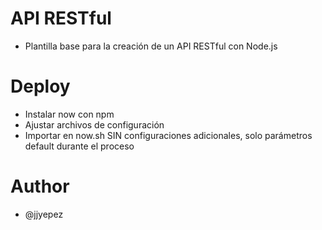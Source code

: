 # API RESTful
- Plantilla base para la creación de un API RESTful con Node.js

# Deploy
- Instalar now con npm
- Ajustar archivos de configuración
- Importar en now.sh SIN configuraciones adicionales, solo parámetros default durante el proceso

# Author
- @jjyepez
